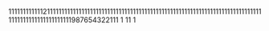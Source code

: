 11111111111121111111111111111111111111111111111111111111111111111111111111111111111111111111111111111111111111987654322111
1
11
1
